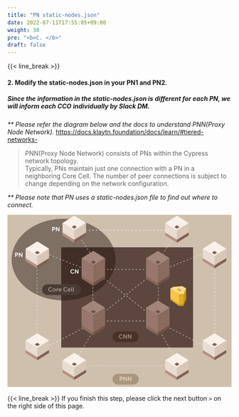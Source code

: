 ```yaml
---
title: "PN static-nodes.json"
date: 2022-07-11T17:55:05+09:00
weight: 30
pre: "<b>C. </b>"
draft: false
---
```


{{< line_break >}}
#### 2. Modify the static-nodes.json in your PN1 and PN2.

##### Since the information in the static-nodes.json is different for each PN, we will inform each CCO individually by Slack DM.
_** Please refer the diagram below and the docs to understand PNN(Proxy Node Network)._ 
https://docs.klaytn.foundation/docs/learn/#tiered-networks-

> PNN(Proxy Node Network) consists of PNs within the Cypress network topology.   
> Typically, PNs maintain just one connection with a PN in a neighboring Core Cell. The number of peer connections is subject to change depending on the network configuration.

_** Please note that PN uses a static-nodes.json file to find out where to connect._   

![Klaytn_Network_Topology](/images/PNN_topology.png)


{{< line_break >}}
If you finish this step, please click the next button ```>``` on the right side of this page.
